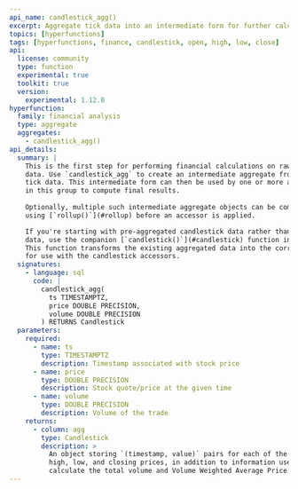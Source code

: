 ```yaml
---
api_name: candlestick_agg()
excerpt: Aggregate tick data into an intermediate form for further calculation
topics: [hyperfunctions]
tags: [hyperfunctions, finance, candlestick, open, high, low, close]
api:
  license: community
  type: function
  experimental: true
  toolkit: true
  version:
    experimental: 1.12.0
hyperfunction:
  family: financial analysis
  type: aggregate
  aggregates:
    - candlestick_agg()
api_details:
  summary: |
    This is the first step for performing financial calculations on raw tick
    data. Use `candlestick_agg` to create an intermediate aggregate from your
    tick data. This intermediate form can then be used by one or more accessors
    in this group to compute final results.
    
    Optionally, multiple such intermediate aggregate objects can be combined
    using [`rollup()`](#rollup) before an accessor is applied.

    If you're starting with pre-aggregated candlestick data rather than raw tick
    data, use the companion [`candlestick()`](#candlestick) function instead.
    This function transforms the existing aggregated data into the correct form
    for use with the candlestick accessors.
  signatures:
    - language: sql
      code: |
        candlestick_agg(
          ts TIMESTAMPTZ,
          price DOUBLE PRECISION,
          volume DOUBLE PRECISION
        ) RETURNS Candlestick
  parameters:
    required:
      - name: ts
        type: TIMESTAMPTZ
        description: Timestamp associated with stock price
      - name: price
        type: DOUBLE PRECISION
        description: Stock quote/price at the given time
      - name: volume
        type: DOUBLE PRECISION
        description: Volume of the trade
    returns:
      - column: agg
        type: Candlestick
        description: >
          An object storing `(timestamp, value)` pairs for each of the opening,
          high, low, and closing prices, in addition to information used to
          calculate the total volume and Volume Weighted Average Price.
---
```


